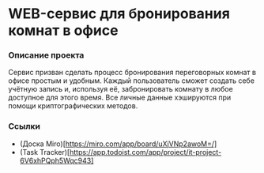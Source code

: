 # WEB-сервис для бронирования комнат в офисе

### Описание проекта
Сервис призван сделать процесс бронирования переговорных комнат в офисе простым и удобным. Каждый пользователь сможет создать себе учётную запись и, используя её, забронировать комнату в любое доступное для этого время. Все личные данные хэшируются при помощи криптографических методов. 

### Ссылки
- (Доска Miro)[https://miro.com/app/board/uXjVNp2awoM=/]
- (Task Tracker)[https://app.todoist.com/app/project/it-project-6V6xhPQph5Wqc943]
